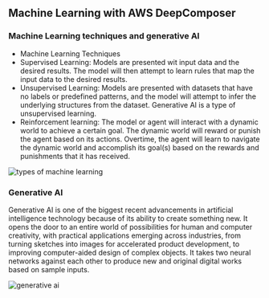 ## Machine Learning with AWS DeepComposer

### Machine Learning techniques and generative AI

+ Machine Learning Techniques
+ Supervised Learning: Models are presented wit input data and the desired results. The model will then attempt to
 learn rules that map the input data to the desired results.
+ Unsupervised Learning: Models are presented with datasets that have no labels or predefined patterns, and the model
 will attempt to infer the underlying structures from the dataset. Generative AI is a type of unsupervised learning.
+ Reinforcement learning: The model or agent will interact with a dynamic world to achieve a certain goal. The dynamic
 world will reward or punish the agent based on its actions. Overtime, the agent will learn to navigate the dynamic world and accomplish its goal(s) based on the rewards and punishments that it has received.

![types of machine learning](https://video.udacity-data.com/topher/2020/May/5eb1c99a_types-of-ml/types-of-ml.jpg)

### Generative AI

Generative AI is one of the biggest recent advancements in artificial intelligence technology because of its ability to create something new.
 It opens the door to an entire world of possibilities for human and computer creativity, with practical applications emerging across industries, from turning sketches into images for accelerated product development, to improving computer-aided design of complex objects. It takes two neural networks against each other to produce new and original digital works based on sample inputs.

![generative ai](https://video.udacity-data.com/topher/2020/May/5eb1cbb0_generative-ai/generative-ai.jpg)
